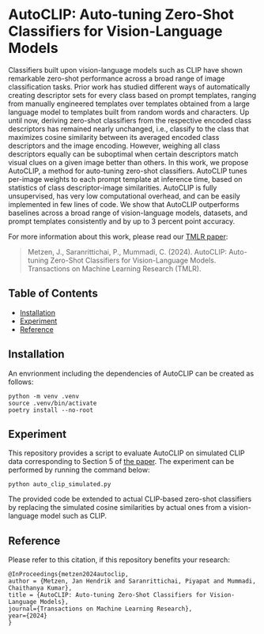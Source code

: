 # AutoCLIP: Auto-tuning Zero-Shot Classifiers for Vision-Language Models

Classifiers built upon vision-language models such as CLIP have shown remarkable zero-shot performance across a broad range of image classification tasks. Prior work has studied different ways of automatically creating descriptor sets for every class based on prompt templates, ranging from manually engineered templates over templates obtained from a large language model to templates built from random words and characters. Up until now, deriving zero-shot classifiers from the respective encoded class descriptors has remained nearly unchanged, i.e., classify to the class that maximizes cosine similarity between its averaged encoded class descriptors and the image encoding. However, weighing all class descriptors equally can be suboptimal when certain descriptors match visual clues on a given image better than others. In this work, we propose AutoCLIP, a method for auto-tuning zero-shot classifiers. AutoCLIP tunes per-image weights to each prompt template at inference time, based on statistics of class descriptor-image similarities. AutoCLIP is fully unsupervised, has very low computational overhead, and can be easily implemented in few lines of code. We show that AutoCLIP outperforms baselines across a broad range of vision-language models, datasets, and prompt templates consistently and by up to 3 percent point accuracy.

For more information about this work, please read our [TMLR paper](https://openreview.net/forum?id=gVNyEVKjqf):

> Metzen, J., Saranrittichai, P., Mummadi, C. (2024). AutoCLIP: Auto-tuning Zero-Shot Classifiers for Vision-Language Models. Transactions on Machine Learning Research (TMLR).

## Table of Contents
- [Installation](#installation)
- [Experiment](#experiment)
- [Reference](#reference)

## Installation

An envrionment including the dependencies of AutoCLIP can be created as follows:

```
python -m venv .venv
source .venv/bin/activate
poetry install --no-root
```

## Experiment

This repository provides a script to evaluate AutoCLIP on simulated CLIP data corresponding to Section 5 of [the paper](https://openreview.net/forum?id=gVNyEVKjqf). The experiment can be performed by running the command below:

```
python auto_clip_simulated.py
```

The provided code be extended to actual CLIP-based zero-shot classifiers by replacing the simulated cosine similarities by actual ones from a vision-language model such as CLIP.

## Reference
Please refer to this citation, if this repository benefits your research:
```
@InProceedings{metzen2024autoclip,
author = {Metzen, Jan Hendrik and Saranrittichai, Piyapat and Mummadi, Chaithanya Kumar},
title = {AutoCLIP: Auto-tuning Zero-Shot Classifiers for Vision-Language Models},
journal={Transactions on Machine Learning Research},
year={2024}
}
```
